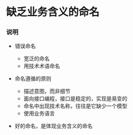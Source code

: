 # 缺乏业务含义的命名

### 说明
- 错误命名
   - 宽泛的命名
   - 用技术术语命名
  
- 命名遵循的原则
   - 描述意图，而非细节
   - 面向接口编程，接口是稳定的，实现是易变的
   - 命名中出现技术名称，往往是它缺少一个模型
   - 使用业务语言
- 好的命名，是体现业务含义的命名